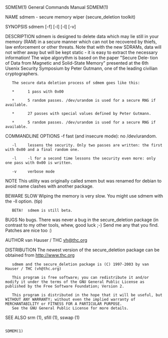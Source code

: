 SDMEM(1)                                                                          General Commands Manual                                                                         SDMEM(1)

NAME
       sdmem - secure memory wiper (secure_deletion toolkit)

SYNOPSIS
       sdmem [-f] [-l] [-l] [-v]

DESCRIPTION
       sdmem  is  designed  to  delete data which may lie still in your memory (RAM) in a secure manner which can not be recovered by thiefs, law enforcement or other threats.  Note that
       with the new SDRAMs, data will not wither away but will be kept static - it is easy to extract the necessary information!  The wipe algorythm is based on the paper  "Secure  Dele‐
       tion of Data from Magnetic and Solid-State Memory" presented at the 6th Usenix Security Symposium by Peter Gutmann, one of the leading civilian cryptographers.

       The secure data deletion process of sdmem goes like this:

       *      1 pass with 0x00

       *      5 random passes. /dev/urandom is used for a secure RNG if available.

       *      27 passes with special values defined by Peter Gutmann.

       *      5 random passes. /dev/urandom is used for a secure RNG if available.

COMMANDLINE OPTIONS
       -f     fast (and insecure mode): no /dev/urandom.

       -l     lessens the security. Only two passes are written: the first with 0x00 and a final random one.

       -l     -l for a second time lessons the security even more: only one pass with 0x00 is written.

       -v     verbose mode

NOTE
       This utility was originally called
              smem but was renamed for debian to avoid name clashes with another package.

BEWARE
       SLOW   Wiping the memory is very slow. You might use sdmem with the -ll option. (tip)

       BETA!  sdmem is still beta.

BUGS
       No bugs. There was never a bug in the secure_deletion package (in contrast to my other tools, whew, good luck ;-) Send me any that you find.  Patches are nice too :)

AUTHOR
       van Hauser / THC <vh@thc.org>

DISTRIBUTION
       The newest version of the secure_deletion package can be obtained from http://www.thc.org

       sdmem and the secure_deletion package is (C) 1997-2003 by van Hauser / THC (vh@thc.org)

       This program is free software; you can redistribute it and/or modify it under the terms of the GNU General Public License as published by the Free Software Foundation; Version 2.

       This program is distributed in the hope that it will be useful, but WITHOUT ANY WARRANTY; without even the implied warranty of MERCHANTABILITY or FITNESS FOR A PARTICULAR PURPOSE.
       See the GNU General Public License for more details.

SEE ALSO
       srm (1), sfill (1), sswap (1)

                                                                                                                                                                                  SDMEM(1)

